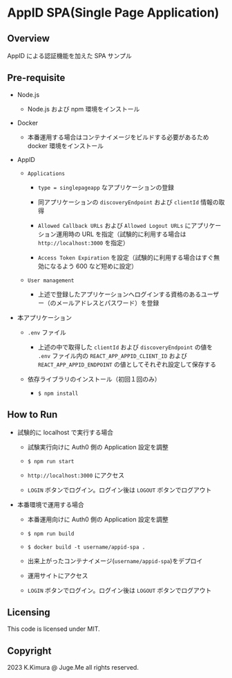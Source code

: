 # AppID SPA(Single Page Application)


## Overview 

AppID による認証機能を加えた SPA サンプル


## Pre-requisite

- Node.js

  - Node.js および npm 環境をインストール

- Docker

  - 本番運用する場合はコンテナイメージをビルドする必要があるため docker 環境をインストール

- AppID

  - `Applications`

    - `type = singlepageapp` なアプリケーションの登録

    - 同アプリケーションの `discoveryEndpoint` および `clientId` 情報の取得

    - `Allowed Callback URLs` および `Allowed Logout URLs` にアプリケーション運用時の URL を指定（試験的に利用する場合は `http://localhost:3000` を指定）

    - `Access Token Expiration` を設定（試験的に利用する場合はすぐ無効になるよう 600 など短めに設定）

  - `User management`

    - 上述で登録したアプリケーションへログインする資格のあるユーザー（のメールアドレスとパスワード）を登録

- 本アプリケーション

  - `.env` ファイル

    - 上述の中で取得した `clientId` および `discoveryEndpoint` の値を `.env` ファイル内の `REACT_APP_APPID_CLIENT_ID` および `REACT_APP_APPID_ENDPOINT` の値としてそれぞれ設定して保存する

  - 依存ライブラリのインストール（初回１回のみ）

    - `$ npm install`

## How to Run

- 試験的に localhost で実行する場合

  - 試験実行向けに Auth0 側の Application 設定を調整

  - `$ npm run start`

  - `http://localhost:3000` にアクセス

  - `LOGIN` ボタンでログイン。ログイン後は `LOGOUT` ボタンでログアウト

- 本番環境で運用する場合

  - 本番運用向けに Auth0 側の Application 設定を調整

  - `$ npm run build`

  - `$ docker build -t username/appid-spa .`

  - 出来上がったコンテナイメージ(`username/appid-spa`)をデプロイ

  - 運用サイトにアクセス

  - `LOGIN` ボタンでログイン。ログイン後は `LOGOUT` ボタンでログアウト


## Licensing

This code is licensed under MIT.


## Copyright

2023 K.Kimura @ Juge.Me all rights reserved.

  